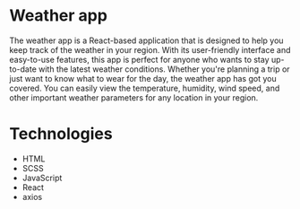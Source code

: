 # Weather app

The weather app is a React-based application that is designed to help you keep track of the weather in your region. With its user-friendly interface and easy-to-use features, this app is perfect for anyone who wants to stay up-to-date with the latest weather conditions.
Whether you're planning a trip or just want to know what to wear for the day, the weather app has got you covered. You can easily view the temperature, humidity, wind speed, and other important weather parameters for any location in your region.

# Technologies

- HTML
- SCSS
- JavaScript
- React
- axios
